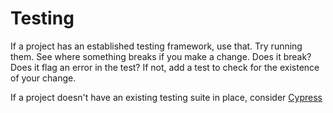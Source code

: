 # Testing

If a project has an established testing framework, use that. Try running them. See where something breaks if you make a change. Does it break? Does it flag an error in the test? If not, add a test to check for the existence of your change. 

If a project doesn't have an existing testing suite in place, consider [Cypress](cypress.md)



